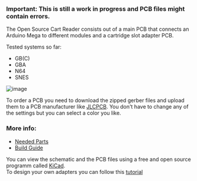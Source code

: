 ### Important: This is still a work in progress and PCB files might contain errors.    

The Open Source Cart Reader consists out of a main PCB that connects an Arduino Mega to different modules and a cartridge slot adapter PCB.     

Tested systems so far:    
- GB(C)    
- GBA    
- N64   
- SNES   

![image](https://dl.dropboxusercontent.com/s/eks6s6zzfo6ahqr/hw42.jpg?dl=1)   

To order a PCB you need to download the zipped gerber files and upload them to a PCB manufacturer like [JLCPCB](https://cart.jlcpcb.com/quote). You don't have to change any of the settings but you can select a color you like.    

### More info:    
- [Needed Parts](https://github.com/sanni/cartreader/wiki/Parts-needed)   
- [Build Guide](https://github.com/sanni/cartreader/wiki/Build-Guide)    

You can view the schematic and the PCB files using a free and open source programm called [KiCad](https://downloads.kicad.org/kicad/windows/explore/nightlies).   
To design your own adapters you can follow this [tutorial](https://github.com/sanni/cartreader/wiki/Designing-your-own-Adapters)   



